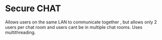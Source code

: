 # Secure CHAT
Allows users on the same LAN to communicate together , but allows only 2 users per chat room and users cant be in multiple chat rooms.
Uses multithreading.

